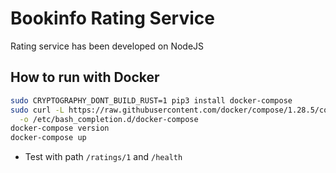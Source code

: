 # Bookinfo Rating Service

Rating service has been developed on NodeJS

## How to run with Docker

```bash
sudo CRYPTOGRAPHY_DONT_BUILD_RUST=1 pip3 install docker-compose
sudo curl -L https://raw.githubusercontent.com/docker/compose/1.28.5/contrib/completion/bash/docker-compose \
  -o /etc/bash_completion.d/docker-compose
docker-compose version
docker-compose up
```

* Test with path `/ratings/1` and `/health`

